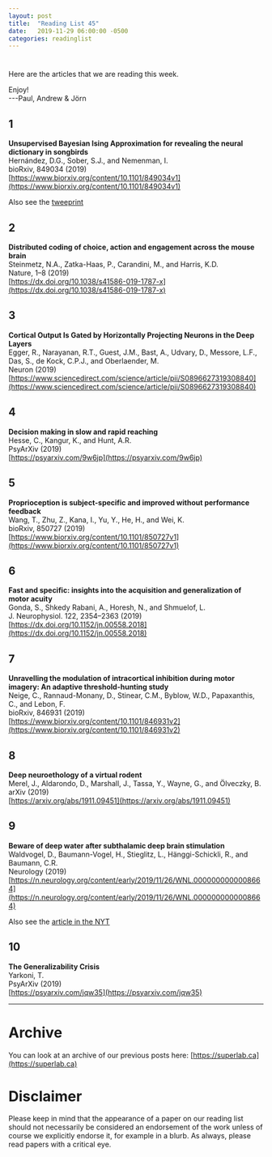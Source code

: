 ```yaml
---
layout: post
title:  "Reading List 45"
date:   2019-11-29 06:00:00 -0500
categories: readinglist
---
```


# 

Here are the articles that we are reading this week.

Enjoy!  
---Paul, Andrew & Jörn

## 1
**Unsupervised Bayesian Ising Approximation for revealing the neural dictionary in songbirds**  
Hernández, D.G., Sober, S.J., and Nemenman, I.  
bioRxiv, 849034 (2019)  
[https://www.biorxiv.org/content/10.1101/849034v1](https://www.biorxiv.org/content/10.1101/849034v1)

Also see the [tweeprint](https://twitter.com/samuel_j_sober/status/1197873944692449287?s=21)

## 2
**Distributed coding of choice, action and engagement across the mouse brain**  
Steinmetz, N.A., Zatka-Haas, P., Carandini, M., and Harris, K.D.  
Nature, 1–8 (2019)  
[https://dx.doi.org/10.1038/s41586-019-1787-x](https://dx.doi.org/10.1038/s41586-019-1787-x)

## 3
**Cortical Output Is Gated by Horizontally Projecting Neurons in the Deep Layers**  
Egger, R., Narayanan, R.T., Guest, J.M., Bast, A., Udvary, D., Messore, L.F., Das, S., de Kock, C.P.J., and Oberlaender, M.  
Neuron (2019)  
[https://www.sciencedirect.com/science/article/pii/S0896627319308840](https://www.sciencedirect.com/science/article/pii/S0896627319308840)

## 4
**Decision making in slow and rapid reaching**  
Hesse, C., Kangur, K., and Hunt, A.R.  
PsyArXiv (2019)  
[https://psyarxiv.com/9w6jp](https://psyarxiv.com/9w6jp)

## 5
**Proprioception is subject-specific and improved without performance feedback**  
Wang, T., Zhu, Z., Kana, I., Yu, Y., He, H., and Wei, K.  
bioRxiv, 850727 (2019)  
[https://www.biorxiv.org/content/10.1101/850727v1](https://www.biorxiv.org/content/10.1101/850727v1)

## 6
**Fast and specific: insights into the acquisition and generalization of motor acuity**  
Gonda, S., Shkedy Rabani, A., Horesh, N., and Shmuelof, L.  
J. Neurophysiol. 122, 2354–2363 (2019)  
[https://dx.doi.org/10.1152/jn.00558.2018](https://dx.doi.org/10.1152/jn.00558.2018)

## 7
**Unravelling the modulation of intracortical inhibition during motor imagery: An adaptive threshold-hunting study**  
Neige, C., Rannaud-Monany, D., Stinear, C.M., Byblow, W.D., Papaxanthis, C., and Lebon, F.  
bioRxiv, 846931 (2019)  
[https://www.biorxiv.org/content/10.1101/846931v2](https://www.biorxiv.org/content/10.1101/846931v2)

## 8
**Deep neuroethology of a virtual rodent**  
Merel, J., Aldarondo, D., Marshall, J., Tassa, Y., Wayne, G., and Ölveczky, B.  
arXiv (2019)  
[https://arxiv.org/abs/1911.09451](https://arxiv.org/abs/1911.09451)

## 9
**Beware of deep water after subthalamic deep brain stimulation**  
Waldvogel, D., Baumann-Vogel, H., Stieglitz, L., Hänggi-Schickli, R., and Baumann, C.R.  
Neurology (2019)  
[https://n.neurology.org/content/early/2019/11/26/WNL.0000000000008664](https://n.neurology.org/content/early/2019/11/26/WNL.0000000000008664)

Also see the [article in the NYT](https://www.nytimes.com/2019/11/27/health/swimming-Parkinsons-brain-implants.html)

## 10
**The Generalizability Crisis**  
Yarkoni, T.  
PsyArXiv (2019)  
[https://psyarxiv.com/jqw35](https://psyarxiv.com/jqw35)


---
# Archive
You can look at an archive of our previous posts here: [https://superlab.ca](https://superlab.ca)


# Disclaimer
Please keep in mind that the appearance of a paper on our reading list should not necessarily be considered an endorsement of the work unless of course we explicitly endorse it, for example in a blurb. As always, please read papers with a critical eye.
